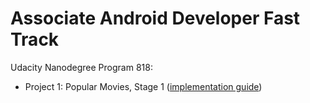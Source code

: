 # Associate Android Developer Fast Track
Udacity Nanodegree Program 818:
  - Project 1: Popular Movies, Stage 1 ([implementation guide](https://docs.google.com/document/d/1ZlN1fUsCSKuInLECcJkslIqvpKlP7jWL2TP9m6UiA6I/pub?embedded=true#h.3omxhyonl2o1))
